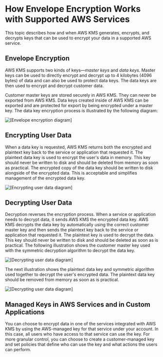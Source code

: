# How Envelope Encryption Works with Supported AWS Services<a name="workflow"></a>

This topic describes how and when AWS KMS generates, encrypts, and decrypts keys that can be used to encrypt your data in a supported AWS service\.

## Envelope Encryption<a name="envelope_encryption"></a>

AWS KMS supports two kinds of keys—*master keys* and *data keys*\. Master keys can be used to directly encrypt and decrypt up to 4 kilobytes \(4096 bytes\) of data and can also be used to protect data keys\. The data keys are then used to encrypt and decrypt customer data\.

Customer master keys are stored securely in AWS KMS\. They can never be exported from AWS KMS\. Data keys created inside of AWS KMS can be exported and are protected for export by being encrypted under a master key\. The data key encryption process is illustrated by the following diagram:

![\[Envelope encryption diagram\]](http://docs.aws.amazon.com/kms/latest/developerguide/images/Workflow_EnvelopeEncryption.png)

## Encrypting User Data<a name="encrypting_user_data"></a>

When a data key is requested, AWS KMS returns both the encrypted and plaintext key back to the service or application that requested it\. The plaintext data key is used to encrypt the user's data in memory\. This key should never be written to disk and should be deleted from memory as soon as practical\. The encrypted copy of the data key should be written to disk alongside of the encrypted data\. This is acceptable and simplifies management of the encrypted data key\.

![\[Encrypting user data diagram\]](http://docs.aws.amazon.com/kms/latest/developerguide/images/Workflow_EncryptingContent.png)

## Decrypting User Data<a name="decrypting_user_data"></a>

Decryption reverses the encryption process\. When a service or application needs to decrypt data, it sends AWS KMS the encrypted data key\. AWS KMS decrypts the data key by automatically using the correct customer master key and then sends the plaintext key back to the service or application that requested it\. The plaintext key is used to decrypt the data\. This key should never be written to disk and should be deleted as soon as is practical\. The following illustration shows the customer master key used with the symmetric decryption algorithm to decrypt the data key\.

![\[Decrypting user data diagram\]](http://docs.aws.amazon.com/kms/latest/developerguide/images/Workflow_DecryptingContentPt1.png)

The next illustration shows the plaintext data key and symmetric algorithm used together to decrypt the user's encrypted data\. The plaintext data key should be removed from memory as soon as is practical\.

![\[Decrypting user data diagram\]](http://docs.aws.amazon.com/kms/latest/developerguide/images/Workflow_DecryptingContentPt2.png)

## Managed Keys in AWS Services and in Custom Applications<a name="aws-managed-keys"></a>

You can choose to encrypt data in one of the services integrated with AWS KMS by using the AWS\-managed key for that service under your account\. In this case, all users who have access to that service can use the key\. For more granular control, you can choose to create a customer\-managed key and set policies that define who can use the key and what actions the users can perform\.